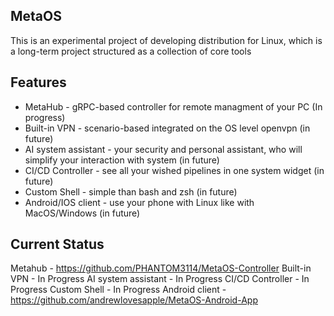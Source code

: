 ## MetaOS ##

This is an experimental project of developing distribution for Linux, which is a long-term project structured as a collection of core tools

## Features ##

- MetaHub - gRPC-based controller for remote managment of your PC (In progress)
- Built-in VPN - scenario-based integrated on the OS level openvpn (in future)
- AI system assistant - your security and personal assistant, who will simplify your interaction with system (in future)
- CI/CD Controller - see all your wished pipelines in one system widget (in future)
- Custom Shell - simple than bash and zsh (in future)
- Android/IOS client - use your phone with Linux like with MacOS/Windows (in future)
  
## Current Status ##

Metahub - https://github.com/PHANTOM3114/MetaOS-Controller
Built-in VPN - In Progress
AI system assistant - In Progress
CI/CD Controller - In Progress
Custom Shell - In Progress
Android client - https://github.com/andrewlovesapple/MetaOS-Android-App
